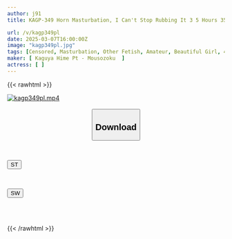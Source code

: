 ```yaml
---
author: j91
title: KAGP-349 Horn Masturbation, I Can't Stop Rubbing It 3 5 Hours 35 People I'm Fascinated By Horns

url: /v/kagp349pl
date: 2025-03-07T16:00:00Z
image: "kagp349pl.jpg"
tags: [Censored, Masturbation, Other Fetish, Amateur, Beautiful Girl, 4HR+, Foreign Objects	]
maker: [ Kaguya Hime Pt - Mousozoku  ]
actress: [ ]
---
```



{{< rawhtml >}}

<div class="video" data-videoid="0JYB2GlDVZHbGoM">
    <a href="javascript:;">
        <img src="/v/kagp349pl/kagp349pl.jpg" width="WIDTH" height="HEIGHT" alt="kagp349pl.mp4" loading="lazy">
    </a>
</div>

<script type="text/javascript" src="https://j91.asia/asset/on-demand-st.js"></script>

<br>
  <link rel="stylesheet" href="https://j91.asia/asset/bs5.css">
  
  <center>
  <button class="btn btn-primary" type="button" data-bs-toggle="collapse" data-bs-target=".multi-collapse" aria-expanded="false" aria-controls="multiCollapseExample1 multiCollapseExample2"><h2>Download</h2></button></center>
</p>
<div class="row">
  <div class="col">
    <div class="collapse multi-collapse" id="multiCollapseExample1">
      <div class="card card-body">
	      	      <br>
<div class="buttons">  
<p><a href="/v/kagp349pl/st.html" target="_blank"><button class="btn-hover color-3"><i class="fa fa-download"></i> ST</button></a></p></div>
    </div>
  </div>
</div>
  <div class="col">
    <div class="collapse multi-collapse" id="multiCollapseExample2">
      <div class="card card-body">
	      <br>
<div class="buttons">
<p><a href="/v/kagp349pl/sw.html" target="_blank"><button class="btn-hover color-2"><i class="fa fa-download"></i> SW</button></a></p></div>
<br><br>
      </div>
    </div>
  </div>
</div>

{{< /rawhtml >}}